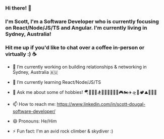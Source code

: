 ### Hi there! 👋

###  I'm Scott, I'm a Software Developer who is currently focusing on React/Node/JS/TS and Angular. I'm currently living in Sydney, Australia!
### Hit me up if you'd like to chat over a coffee in-person or virtually :) ☕ 

<!--
**CodeScott00/CodeScott00** is a ✨ _special_ ✨ repository because its `README.md` (this file) appears on your GitHub profile.

Here are some ideas to get you started:
-->
- 🔭 I’m currently working on building relationships & networking in Sydney, Australia 🇦🇺
- 🌱 I’m currently learning React/Node/JS/TS

- 💬 Ask me about some of hobbies! 🪂👨‍💻🎣🏂🏋️‍♀️🧘‍♂️🧗‍♂️🎮🏍✈️🛸🚤🏕⛰🔧🏴‍☠️
- 📫 How to reach me: https://www.linkedin.com/in/scott-dougal-software-developer/
- 😄 Pronouns: He/Him
- ⚡ Fun fact: I'm an avid rock climber & skydiver :)


